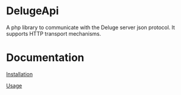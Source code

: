 DelugeApi
=======

A php library to communicate with the Deluge server json protocol.  It supports HTTP transport mechanisms.

Documentation
=======
[Installation](Resources/Docs/INSTALL.md)

[Usage](Resources/Docs/USAGE.md)
